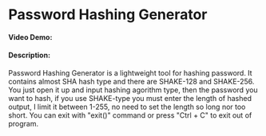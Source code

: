 # Password Hashing Generator
#### Video Demo:  <URL HERE>
#### Description:
Password Hashing Generator is a lightweight tool for hashing password.
It contains almost SHA hash type and there are SHAKE-128 and SHAKE-256.
You just open it up and input hashing agorithm type, then the password you want to hash,
if you use SHAKE-type you must enter the length of hashed output, I limit it between 1-255,
no need to set the length so long nor too short.
You can exit with "exit()" command or press "Ctrl + C" to exit out of program.


